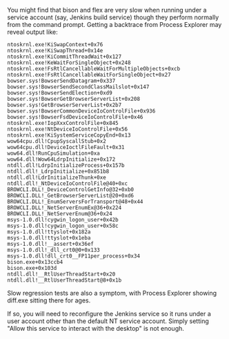 You might find that bison and flex are very slow when running under a service
account (say, Jenkins build service) though they perform normally from the
command prompt. Getting a backtrace from Process Explorer may reveal output
like:

	ntoskrnl.exe!KiSwapContext+0x76
	ntoskrnl.exe!KiSwapThread+0x14e
	ntoskrnl.exe!KiCommitThreadWait+0x127
	ntoskrnl.exe!KeWaitForSingleObject+0x248
	ntoskrnl.exe!FsRtlCancellableWaitForMultipleObjects+0xcb
	ntoskrnl.exe!FsRtlCancellableWaitForSingleObject+0x27
	bowser.sys!BowserSendDatagram+0x337
	bowser.sys!BowserSendSecondClassMailslot+0x147
	bowser.sys!BowserSendElection+0xd9
	bowser.sys!BowserGetBrowserServerList+0x208
	bowser.sys!GetBrowserServerList+0x2b7
	bowser.sys!BowserCommonDeviceIoControlFile+0x936
	bowser.sys!BowserFsdDeviceIoControlFile+0x46
	ntoskrnl.exe!IopXxxControlFile+0x845
	ntoskrnl.exe!NtDeviceIoControlFile+0x56
	ntoskrnl.exe!KiSystemServiceCopyEnd+0x13
	wow64cpu.dll!CpupSyscallStub+0x2
	wow64cpu.dll!DeviceIoctlFileFault+0x31
	wow64.dll!RunCpuSimulation+0xa
	wow64.dll!Wow64LdrpInitialize+0x172
	ntdll.dll!LdrpInitializeProcess+0x157b
	ntdll.dll!_LdrpInitialize+0x851b8
	ntdll.dll!LdrInitializeThunk+0xe
	ntdll.dll!_NtDeviceIoControlFile@40+0xc
	BROWCLI.DLL!_DeviceControlGetInfo@32+0xb0
	BROWCLI.DLL!_GetBrowserServerList@20+0xd6
	BROWCLI.DLL!_EnumServersForTransport@48+0x44
	BROWCLI.DLL!_NetServerEnumEx@36+0x224
	BROWCLI.DLL!_NetServerEnum@36+0x24
	msys-1.0.dll!cygwin_logon_user+0x42b
	msys-1.0.dll!cygwin_logon_user+0x58c
	msys-1.0.dll!ttyslot+0x182a
	msys-1.0.dll!ttyslot+0x1eba
	msys-1.0.dll!__assert+0x36ef
	msys-1.0.dll!_dll_crt0@0+0x133
	msys-1.0.dll!dll_crt0__FP11per_process+0x34
	bison.exe+0x13ccb4
	bison.exe+0x103d
	ntdll.dll!__RtlUserThreadStart+0x20
	ntdll.dll!__RtlUserThreadStart@8+0x1b

Slow regression tests are also a symptom, with Process Explorer showing
diff.exe sitting there for ages.

If so, you will need to reconfigure the Jenkins service so it runs under a user
account other than the default NT service account. Simply setting "Allow this
service to interact with the desktop" is not enough.

